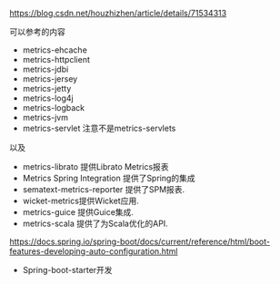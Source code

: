 


https://blog.csdn.net/houzhizhen/article/details/71534313


可以参考的内容

* metrics-ehcache
* metrics-httpclient
* metrics-jdbi
* metrics-jersey
* metrics-jetty
* metrics-log4j
* metrics-logback
* metrics-jvm
* metrics-servlet 注意不是metrics-servlets

以及
* metrics-librato 提供Librato Metrics报表
* Metrics Spring Integration 提供了Spring的集成
* sematext-metrics-reporter 提供了SPM报表.
* wicket-metrics提供Wicket应用.
* metrics-guice 提供Guice集成.
* metrics-scala 提供了为Scala优化的API.



https://docs.spring.io/spring-boot/docs/current/reference/html/boot-features-developing-auto-configuration.html

* Spring-boot-starter开发